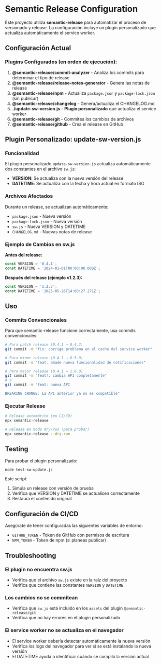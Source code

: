 # Semantic Release Configuration

Este proyecto utiliza **semantic-release** para automatizar el proceso de versionado y release. La configuración incluye un plugin personalizado que actualiza automáticamente el service worker.

## Configuración Actual

### Plugins Configurados (en orden de ejecución):

1. **@semantic-release/commit-analyzer** - Analiza los commits para determinar el tipo de release
2. **@semantic-release/release-notes-generator** - Genera las notas de release
3. **@semantic-release/npm** - Actualiza `package.json` y `package-lock.json` (sin publicar)
4. **@semantic-release/changelog** - Genera/actualiza el CHANGELOG.md
5. **./update-sw-version.js** - **Plugin personalizado** que actualiza el service worker
6. **@semantic-release/git** - Commitea los cambios de archivos
7. **@semantic-release/github** - Crea el release en GitHub

## Plugin Personalizado: update-sw-version.js

### Funcionalidad

El plugin personalizado `update-sw-version.js` actualiza automáticamente dos constantes en el archivo `sw.js`:

- **VERSION**: Se actualiza con la nueva versión del release
- **DATETIME**: Se actualiza con la fecha y hora actual en formato ISO

### Archivos Afectados

Durante un release, se actualizan automáticamente:

- `package.json` - Nueva versión
- `package-lock.json` - Nueva versión
- `sw.js` - Nueva VERSION y DATETIME
- `CHANGELOG.md` - Nuevas notas de release

### Ejemplo de Cambios en sw.js

**Antes del release:**
```javascript
const VERSION = '0.4.1';
const DATETIME = '2024-01-01T00:00:00.000Z';
```

**Después del release (ejemplo v1.2.3):**
```javascript
const VERSION = '1.2.3';
const DATETIME = '2025-05-26T14:08:27.271Z';
```

## Uso

### Commits Convencionales

Para que semantic-release funcione correctamente, usa commits convencionales:

```bash
# Para patch release (0.4.1 → 0.4.2)
git commit -m "fix: corrige problema en el cache del service worker"

# Para minor release (0.4.1 → 0.5.0)
git commit -m "feat: añade nueva funcionalidad de notificaciones"

# Para major release (0.4.1 → 1.0.0)
git commit -m "feat!: cambia API completamente"
# o
git commit -m "feat: nueva API

BREAKING CHANGE: La API anterior ya no es compatible"
```

### Ejecutar Release

```bash
# Release automático (en CI/CD)
npx semantic-release

# Release en modo dry-run (para probar)
npx semantic-release --dry-run
```

## Testing

Para probar el plugin personalizado:

```bash
node test-sw-update.js
```

Este script:
1. Simula un release con versión de prueba
2. Verifica que VERSION y DATETIME se actualicen correctamente
3. Restaura el contenido original

## Configuración de CI/CD

Asegúrate de tener configuradas las siguientes variables de entorno:

- `GITHUB_TOKEN` - Token de GitHub con permisos de escritura
- `NPM_TOKEN` - Token de npm (si planeas publicar)

## Troubleshooting

### El plugin no encuentra sw.js
- Verifica que el archivo `sw.js` existe en la raíz del proyecto
- Verifica que contiene las constantes `VERSION` y `DATETIME`

### Los cambios no se commitean
- Verifica que `sw.js` está incluido en los `assets` del plugin `@semantic-release/git`
- Verifica que no hay errores en el plugin personalizado

### El service worker no se actualiza en el navegador
- El service worker debería detectar automáticamente la nueva versión
- Verifica los logs del navegador para ver si se está instalando la nueva versión
- El DATETIME ayuda a identificar cuándo se compiló la versión actual
